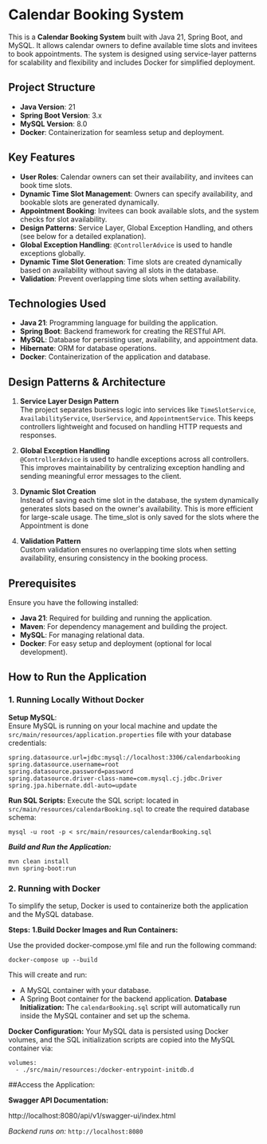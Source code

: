 # Calendar Booking System

This is a **Calendar Booking System** built with Java 21, Spring Boot, and MySQL. It allows calendar owners to define available time slots and invitees to book appointments. The system is designed using service-layer patterns for scalability and flexibility and includes Docker for simplified deployment.

## Project Structure

- **Java Version**: 21
- **Spring Boot Version**: 3.x
- **MySQL Version**: 8.0
- **Docker**: Containerization for seamless setup and deployment.

## Key Features

- **User Roles**: Calendar owners can set their availability, and invitees can book time slots.
- **Dynamic Time Slot Management**: Owners can specify availability, and bookable slots are generated dynamically.
- **Appointment Booking**: Invitees can book available slots, and the system checks for slot availability.
- **Design Patterns**: Service Layer, Global Exception Handling, and others (see below for a detailed explanation).
- **Global Exception Handling**: `@ControllerAdvice` is used to handle exceptions globally.
- **Dynamic Time Slot Generation**: Time slots are created dynamically based on availability without saving all slots in the database.
- **Validation**: Prevent overlapping time slots when setting availability.

## Technologies Used

- **Java 21**: Programming language for building the application.
- **Spring Boot**: Backend framework for creating the RESTful API.
- **MySQL**: Database for persisting user, availability, and appointment data.
- **Hibernate**: ORM for database operations.
- **Docker**: Containerization of the application and database.

## Design Patterns & Architecture

1. **Service Layer Design Pattern**  
   The project separates business logic into services like `TimeSlotService`, `AvailabilityService`, `UserService`, and `AppointmentService`. This keeps controllers lightweight and focused on handling HTTP requests and responses.

2. **Global Exception Handling**  
   `@ControllerAdvice` is used to handle exceptions across all controllers. This improves maintainability by centralizing exception handling and sending meaningful error messages to the client.

3. **Dynamic Slot Creation**  
   Instead of saving each time slot in the database, the system dynamically generates slots based on the owner's availability. This is more efficient for large-scale usage. The time_slot is only saved for the slots where the Appointment is done

4. **Validation Pattern**  
   Custom validation ensures no overlapping time slots when setting availability, ensuring consistency in the booking process.

## Prerequisites

Ensure you have the following installed:

- **Java 21**: Required for building and running the application.
- **Maven**: For dependency management and building the project.
- **MySQL**: For managing relational data.
- **Docker**: For easy setup and deployment (optional for local development).

## How to Run the Application

### 1. Running Locally Without Docker

**Setup MySQL**:  
Ensure MySQL is running on your local machine and update the `src/main/resources/application.properties` file with your database credentials:

```properties
spring.datasource.url=jdbc:mysql://localhost:3306/calendarbooking
spring.datasource.username=root
spring.datasource.password=password
spring.datasource.driver-class-name=com.mysql.cj.jdbc.Driver
spring.jpa.hibernate.ddl-auto=update
```

**Run SQL Scripts:**
Execute the SQL script:
located in `src/main/resources/calendarBooking.sql` to create the required database schema:
```
mysql -u root -p < src/main/resources/calendarBooking.sql
```

***Build and Run the Application:***
```
mvn clean install
mvn spring-boot:run
```
### 2. Running with Docker

To simplify the setup, Docker is used to containerize both the application and the MySQL database.

**Steps:**
**1.Build Docker Images and Run Containers:**

Use the provided docker-compose.yml file and run the following command:
```
docker-compose up --build
```
This will create and run:
- A MySQL container with your database.
- A Spring Boot container for the backend application.
**Database Initialization:**
The `calendarBooking.sql` script will automatically run inside the MySQL container and set up the schema.

**Docker Configuration:**
Your MySQL data is persisted using Docker volumes, and the SQL initialization scripts are copied into the MySQL container via:
```
volumes:
  - ./src/main/resources:/docker-entrypoint-initdb.d
```

##Access the Application:

**Swagger API Documentation:**

http://localhost:8080/api/v1/swagger-ui/index.html

*Backend runs on:* 
`http://localhost:8080`
